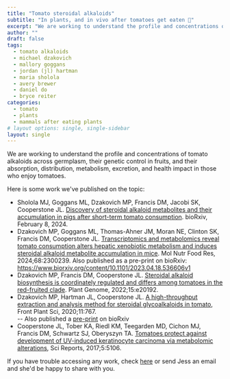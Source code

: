 ```yaml
---
title: "Tomato steroidal alkaloids"
subtitle: "In plants, and in vivo after tomatoes get eaten 🍅"
excerpt: "We are working to understand the profile and concentrations of tomato alkaloids across germplasm, their genetic control in fruits, and their absorption/distribution/metabolism/excretion/health impact in those who enjoy tomatoes."
author: ""
draft: false
tags:
  - tomato alkaloids
  - michael dzakovich
  - mallory goggans
  - jordan (jl) hartman
  - maria sholola
  - avery brewer
  - daniel do
  - bryce reiter
categories:
  - tomato
  - plants
  - mammals after eating plants
# layout options: single, single-sidebar
layout: single
---
```


We are working to understand the profile and concentrations of tomato alkaloids across germplasm, their genetic control in fruits, and their absorption, distribution, metabolism, excretion, and health impact in those who enjoy tomatoes.

Here is some work we've published on the topic: <br>
- Sholola MJ, Goggans ML, Dzakovich MP, Francis DM, Jacobi SK, Cooperstone JL. [Discovery of steroidal alkaloid metabolites and their accumulation in pigs after short-term tomato consumption](https://doi.org/10.1101/2024.02.05.579005). bioRxiv, February 8, 2024. 
- Dzakovich MP, Goggans ML, Thomas-Ahner JM, Moran NE, Clinton SK, Francis DM, Cooperstone JL. [Transcriptomics and metabolomics reveal tomato consumption alters hepatic xenobiotic metabolism and induces steroidal alkaloid metabolite accumulation in mice](https://doi.org/10.1002/mnfr.202300239). Mol Nutr Food Res, 2024;68:2300239. Also published as a pre-print on bioRxiv: https://www.biorxiv.org/content/10.1101/2023.04.18.536606v1 
- Dzakovich MP, Francis DM, Cooperstone JL. [Steroidal alkaloid biosynthesis is coordinately regulated and differs among tomatoes in the red-fruited clade](https://doi.org/10.1002/tpg2.20192).  Plant Genome, 2022;15:e20192.
- Dzakovich MP, Hartman JL, Cooperstone JL. [A high-throughput extraction and analysis method for steroidal glycoalkaloids in tomato](https://doi.org/10.3389/fpls.2020.00767),  Front Plant Sci, 2020;11:767.  
-- Also published a [pre-print](https://doi.org/10.1101/2019.12.23.878223) on bioRxiv
- Cooperstone JL, Tober KA, Riedl KM, Teegarden MD, Cichon MJ, Francis DM, Schwartz SJ, Oberyszyn TA. [Tomatoes protect against development of UV-induced keratinocyte carcinoma via metabolomic alterations](https://doi.org/10.1038/s41598-017-05568-7),  Sci Reports, 2017;5:5106.  

If you have trouble accessing any work, check [here](https://buckeyemailosu-my.sharepoint.com/:f:/g/personal/cooperstone_1_osu_edu/Ep4TFb6_Q2JMlW8w_X64lCcBz1i5NsSksYT3qa2qlxR3Yg?e=SCdnk4) or send Jess an email and she'd be happy to share with you.


